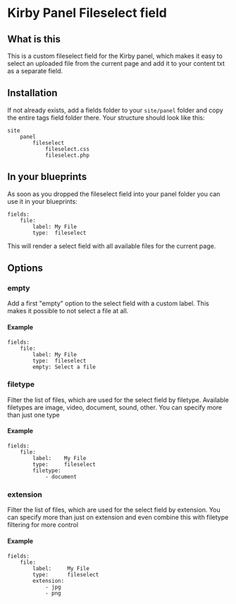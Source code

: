 # Kirby Panel Fileselect field

## What is this

This is a custom fileselect field for the Kirby panel, which makes it easy to select an uploaded file from the current page and add it to your content txt as a separate field.

## Installation

If not already exists, add a fields folder to your `site/panel` folder and copy the entire tags field folder there. Your structure should look like this: 

	site
		panel
			fileselect
				fileselect.css
				fileselect.php

## In your blueprints

As soon as you dropped the fileselect field into your panel folder you can use it in your blueprints: 

	fields:
		file: 
			label: My File
			type:  fileselect

This will render a select field with all available files for the current page. 

## Options

### empty

Add a first "empty" option to the select field with a custom label. This makes it possible to not select a file at all. 

#### Example

	fields:
		file: 
			label: My File
			type:  fileselect
			empty: Select a file


### filetype

Filter the list of files, which are used for the select field by filetype. Available filetypes are image, video, document, sound, other. You can specify more than just one type

#### Example

	fields:
		file: 
			label:    My File
			type:     fileselect
			filetype: 
				- document

### extension

Filter the list of files, which are used for the select field by extension. You can specify more than just on extension and even combine this with filetype filtering for more control 

#### Example

	fields:
		file: 
			label:     My File
			type:      fileselect
			extension: 
				- jpg
				- png